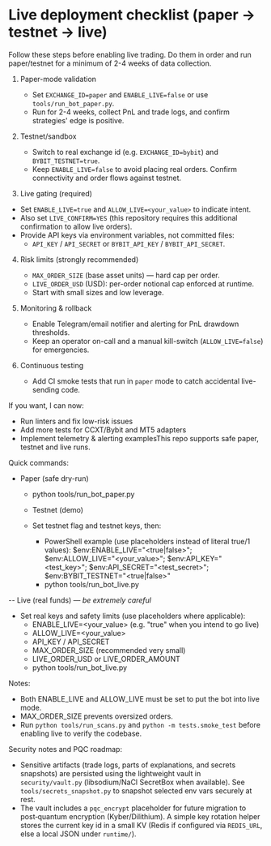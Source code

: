 # Live deployment checklist (paper -> testnet -> live)

Follow these steps before enabling live trading. Do them in order and run paper/testnet for a minimum of 2-4 weeks of data collection.

1) Paper-mode validation
   - Set `EXCHANGE_ID=paper` and `ENABLE_LIVE=false` or use `tools/run_bot_paper.py`.
   - Run for 2-4 weeks, collect PnL and trade logs, and confirm strategies' edge is positive.

2) Testnet/sandbox
   - Switch to real exchange id (e.g. `EXCHANGE_ID=bybit`) and `BYBIT_TESTNET=true`.
   - Keep `ENABLE_LIVE=false` to avoid placing real orders. Confirm connectivity and order flows against testnet.

3) Live gating (required)
  - Set `ENABLE_LIVE=true` and `ALLOW_LIVE=<your_value>` to indicate intent.
   - Also set `LIVE_CONFIRM=YES` (this repository requires this additional confirmation to allow live orders).
   - Provide API keys via environment variables, not committed files:
     - `API_KEY` / `API_SECRET` or `BYBIT_API_KEY` / `BYBIT_API_SECRET`.

4) Risk limits (strongly recommended)
   - `MAX_ORDER_SIZE` (base asset units) — hard cap per order.
   - `LIVE_ORDER_USD` (USD): per-order notional cap enforced at runtime.
   - Start with small sizes and low leverage.

5) Monitoring & rollback
   - Enable Telegram/email notifier and alerting for PnL drawdown thresholds.
   - Keep an operator on-call and a manual kill-switch (`ALLOW_LIVE=false`) for emergencies.

6) Continuous testing
   - Add CI smoke tests that run in `paper` mode to catch accidental live-sending code.

If you want, I can now:
- Run linters and fix low-risk issues
- Add more tests for CCXT/Bybit and MT5 adapters
- Implement telemetry & alerting examplesThis repo supports safe paper, testnet and live runs.

Quick commands:
- Paper (safe dry-run)
  - python tools/run_bot_paper.py

  - Testnet (demo)
  - Set testnet flag and testnet keys, then:
    - PowerShell example (use placeholders instead of literal true/1 values):
      $env:ENABLE_LIVE="<true|false>"; $env:ALLOW_LIVE="<your_value>"; $env:API_KEY="<test_key>"; $env:API_SECRET="<test_secret>"; $env:BYBIT_TESTNET="<true|false>"
    - python tools/run_bot_live.py

-- Live (real funds) — *be extremely careful*
- Set real keys and safety limits (use placeholders where applicable):
  - ENABLE_LIVE=<your_value> (e.g. "true" when you intend to go live)
  - ALLOW_LIVE=<your_value>
  - API_KEY / API_SECRET
  - MAX_ORDER_SIZE (recommended very small)
  - LIVE_ORDER_USD or LIVE_ORDER_AMOUNT
  - python tools/run_bot_live.py

Notes:
- Both ENABLE_LIVE and ALLOW_LIVE must be set to put the bot into live mode.
- MAX_ORDER_SIZE prevents oversized orders.
- Run `python tools/run_scans.py` and `python -m tests.smoke_test` before enabling live to verify the codebase.

Security notes and PQC roadmap:
- Sensitive artifacts (trade logs, parts of explanations, and secrets snapshots) are persisted using the lightweight vault in `security/vault.py` (libsodium/NaCl SecretBox when available). See `tools/secrets_snapshot.py` to snapshot selected env vars securely at rest.
- The vault includes a `pqc_encrypt` placeholder for future migration to post‑quantum encryption (Kyber/Dilithium). A simple key rotation helper stores the current key id in a small KV (Redis if configured via `REDIS_URL`, else a local JSON under `runtime/`).
